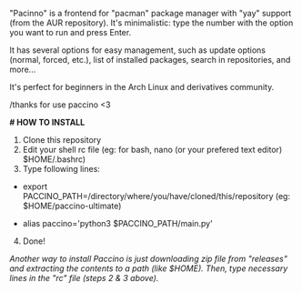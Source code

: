 "Pacinno" is a frontend for "pacman" package manager with "yay" support (from the AUR repository). It's minimalistic: type the number with the option you want to run and press Enter.

It has several options for easy management, such as update options (normal, forced, etc.), list of installed packages, search in repositories, and more...

It's perfect for beginners in the Arch Linux and derivatives community.

/thanks for use paccino <3

**# HOW TO INSTALL**
1. Clone this repository
2. Edit your shell rc file (eg: for bash, nano (or your prefered text editor) $HOME/.bashrc)
3. Type following lines:

* export PACCINO_PATH=/directory/where/you/have/cloned/this/repository (eg: $HOME/paccino-ultimate)
  
* alias paccino='python3 $PACCINO_PATH/main.py'

4. Done!

*Another way to install Paccino is just downloading zip file from "releases" and extracting the contents to a path (like $HOME). Then, type necessary lines in the "rc" file (steps 2 & 3 above).*
